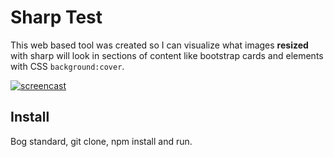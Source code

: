 # Sharp Test

This web based tool was created so I can visualize what images **resized** with sharp will look in sections of content like bootstrap cards and elements with CSS `background:cover`.

[![screencast](http://i.imgur.com/swQxdfW.png)](https://youtu.be/TIi_hQjnRAE)

## Install

Bog standard, git clone, npm install and run.
